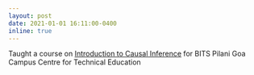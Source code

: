 ```yaml
---
layout: post
date: 2021-01-01 16:11:00-0400
inline: true
---
```


Taught a course on <a href="https://sites.google.com/view/causal-inference/home">Introduction to Causal Inference</a>   for BITS Pilani Goa Campus Centre for Technical Education

